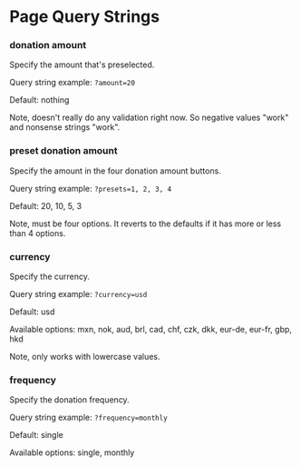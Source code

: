 # Page Query Strings

### donation amount

Specify the amount that's preselected.

Query string example: `?amount=20`

Default: nothing

Note, doesn't really do any validation right now. So negative values "work" and nonsense strings "work".

### preset donation amount

Specify the amount in the four donation amount buttons.

Query string example: `?presets=1, 2, 3, 4`

Default: 20, 10, 5, 3

Note, must be four options. It reverts to the defaults if it has more or less than 4 options.

### currency

Specify the currency. 

Query string example: `?currency=usd`

Default: usd

Available options: mxn, nok, aud, brl, cad, chf, czk, dkk, eur-de, eur-fr, gbp, hkd

Note, only works with lowercase values.

### frequency

Specify the donation frequency.

Query string example: `?frequency=monthly`

Default: single

Available options: single, monthly
